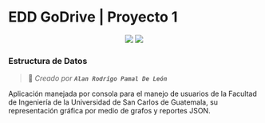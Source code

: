 # EDD GoDrive | Proyecto 1

<div align="center">

 <a href="https://go.dev/" target="_blank"><img src="https://img.shields.io/badge/-Go-blue?style=for-the-badge&logo=go&logoColor=white"/></a> <a href="" target="_blank"><img src="https://img.shields.io/badge/-JSON-gray?style=for-the-badge&logo=json&logoColor=white"/></a>

</div>

### Estructura de Datos

> 👤 *Creado por **`Alan Rodrigo Pamal De León`***

Aplicación manejada por consola para el manejo de usuarios de la Facultad de Ingeniería de la Universidad de San Carlos de Guatemala, su representación gráfica por medio de grafos y reportes JSON.

